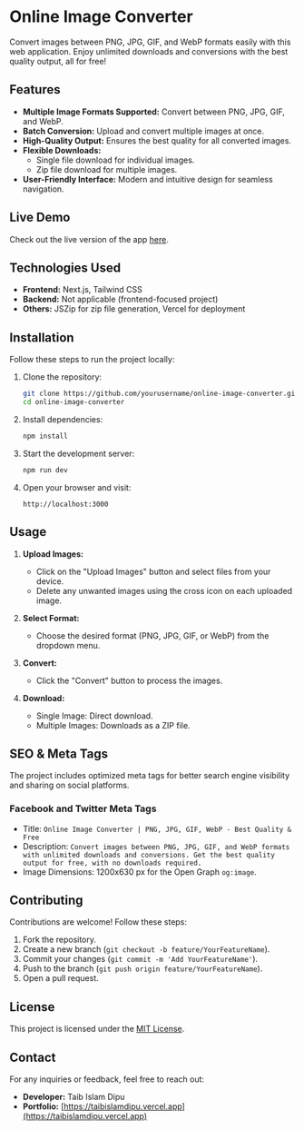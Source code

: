 # Online Image Converter

Convert images between PNG, JPG, GIF, and WebP formats easily with this web application. Enjoy unlimited downloads and conversions with the best quality output, all for free!

## Features

- **Multiple Image Formats Supported:** Convert between PNG, JPG, GIF, and WebP.
- **Batch Conversion:** Upload and convert multiple images at once.
- **High-Quality Output:** Ensures the best quality for all converted images.
- **Flexible Downloads:**
  - Single file download for individual images.
  - Zip file download for multiple images.
- **User-Friendly Interface:** Modern and intuitive design for seamless navigation.

## Live Demo

Check out the live version of the app [here](https://fileconverterfree.vercel.app).

## Technologies Used

- **Frontend:** Next.js, Tailwind CSS
- **Backend:** Not applicable (frontend-focused project)
- **Others:** JSZip for zip file generation, Vercel for deployment

## Installation

Follow these steps to run the project locally:

1. Clone the repository:
   ```bash
   git clone https://github.com/yourusername/online-image-converter.git
   cd online-image-converter
   ```
2. Install dependencies:
   ```bash
   npm install
   ```
3. Start the development server:
   ```bash
   npm run dev
   ```
4. Open your browser and visit:
   ```
   http://localhost:3000
   ```

## Usage

1. **Upload Images:**

   - Click on the "Upload Images" button and select files from your device.
   - Delete any unwanted images using the cross icon on each uploaded image.

2. **Select Format:**

   - Choose the desired format (PNG, JPG, GIF, or WebP) from the dropdown menu.

3. **Convert:**

   - Click the "Convert" button to process the images.

4. **Download:**
   - Single Image: Direct download.
   - Multiple Images: Downloads as a ZIP file.

## SEO & Meta Tags

The project includes optimized meta tags for better search engine visibility and sharing on social platforms.

### Facebook and Twitter Meta Tags

- Title: `Online Image Converter | PNG, JPG, GIF, WebP - Best Quality & Free`
- Description: `Convert images between PNG, JPG, GIF, and WebP formats with unlimited downloads and conversions. Get the best quality output for free, with no downloads required.`
- Image Dimensions: 1200x630 px for the Open Graph `og:image`.

## Contributing

Contributions are welcome! Follow these steps:

1. Fork the repository.
2. Create a new branch (`git checkout -b feature/YourFeatureName`).
3. Commit your changes (`git commit -m 'Add YourFeatureName'`).
4. Push to the branch (`git push origin feature/YourFeatureName`).
5. Open a pull request.

## License

This project is licensed under the [MIT License](LICENSE).

## Contact

For any inquiries or feedback, feel free to reach out:

- **Developer:** Taib Islam Dipu
- **Portfolio:** [https://taibislamdipu.vercel.app](https://taibislamdipu.vercel.app)
